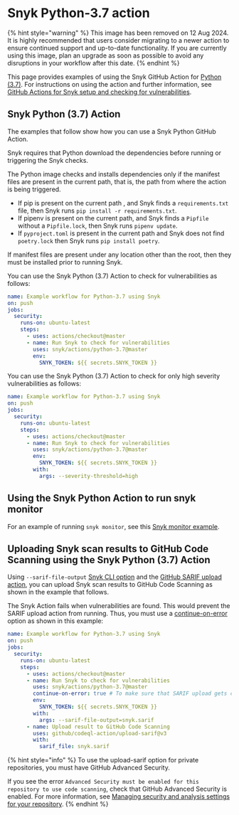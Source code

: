 # Snyk Python-3.7 action

{% hint style="warning" %}
This image has been removed on 12 Aug 2024. It is highly recommended that users consider migrating to a newer action to ensure continued support and up-to-date functionality. If you are currently using this image, plan an upgrade as soon as possible to avoid any disruptions in your workflow after this date.
{% endhint %}

This page provides examples of using the Snyk GitHub Action for [Python (3.7)](https://github.com/snyk/actions/tree/master/python-3.7). For instructions on using the action and further information, see [GitHub Actions for Snyk setup and checking for vulnerabilities](./).

## Snyk Python (3.7) Action

The examples that follow show how you can use a Snyk Python GitHub Action.

Snyk requires that Python download the dependencies before running or triggering the Snyk checks.

The Python image checks and installs dependencies only if the manifest files are present in the current path, that is, the path from where the action is being triggered.

* If pip is present on the current path , and Snyk finds a `requirements.txt` file, then Snyk runs `pip install -r requirements.txt`.
* If pipenv is present on the current path, and Snyk finds a `Pipfile` without a `Pipfile.lock`, then Snyk runs `pipenv update`.
* If `pyproject.toml` is present in the current path and Snyk does not find `poetry.lock` then Snyk runs `pip install poetry`.

If manifest files are present under any location other than the root, then they must be installed prior to running Snyk.

You can use the Snyk Python (3.7) Action to check for vulnerabilities as follows:

```yaml
name: Example workflow for Python-3.7 using Snyk
on: push
jobs:
  security:
    runs-on: ubuntu-latest
    steps:
      - uses: actions/checkout@master
      - name: Run Snyk to check for vulnerabilities
        uses: snyk/actions/python-3.7@master
        env:
          SNYK_TOKEN: ${{ secrets.SNYK_TOKEN }}
```

You can use the Snyk Python (3.7) Action to check for only high severity vulnerabilities as follows:

```yaml
name: Example workflow for Python-3.7 using Snyk
on: push
jobs:
  security:
    runs-on: ubuntu-latest
    steps:
      - uses: actions/checkout@master
      - name: Run Snyk to check for vulnerabilities
        uses: snyk/actions/python-3.7@master
        env:
          SNYK_TOKEN: ${{ secrets.SNYK_TOKEN }}
        with:
          args: --severity-threshold=high
```

## Using the Snyk Python Action to run snyk monitor

For an example of running `snyk monitor`, see this [Snyk monitor example](./#snyk-monitor-example).

## Uploading Snyk scan results to GitHub Code Scanning using the Snyk Python (3.7) Action

Using `--sarif-file-output` [Snyk CLI option](../../snyk-cli/cli-commands-and-options-summary.md) and the [GitHub SARIF upload action](https://docs.github.com/en/code-security/secure-coding/uploading-a-sarif-file-to-github), you can upload Snyk scan results to GitHub Code Scanning as shown in the example that follows.

The Snyk Action fails when vulnerabilities are found. This would prevent the SARIF upload action from running. Thus, you must use a [continue-on-error](https://docs.github.com/en/actions/reference/workflow-syntax-for-github-actions#jobsjob_idstepscontinue-on-error) option as shown in this example:

```yaml
name: Example workflow for Python-3.7 using Snyk
on: push
jobs:
  security:
    runs-on: ubuntu-latest
    steps:
      - uses: actions/checkout@master
      - name: Run Snyk to check for vulnerabilities
        uses: snyk/actions/python-3.7@master
        continue-on-error: true # To make sure that SARIF upload gets called
        env:
          SNYK_TOKEN: ${{ secrets.SNYK_TOKEN }}
        with:
          args: --sarif-file-output=snyk.sarif
      - name: Upload result to GitHub Code Scanning
        uses: github/codeql-action/upload-sarif@v3
        with:
          sarif_file: snyk.sarif
```

{% hint style="info" %}
To use the upload-sarif option for private repositories, you must have GitHub Advanced Security.

If you see the error `Advanced Security must be enabled for this repository to use code scanning`, check that GitHub Advanced Security is enabled. For more information, see [Managing security and analysis settings for your repository](https://docs.github.com/en/repositories/managing-your-repositorys-settings-and-features/enabling-features-for-your-repository/managing-security-and-analysis-settings-for-your-repository).
{% endhint %}
